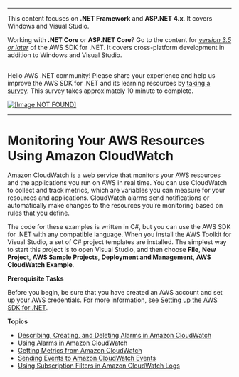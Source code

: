 --------

This content focuses on **\.NET Framework** and **ASP\.NET 4\.x**\. It covers Windows and Visual Studio\.

Working with **\.NET Core** or **ASP\.NET Core**? Go to the content for *[version 3\.5 or later](https://docs.aws.amazon.com/sdk-for-net/latest/developer-guide/welcome.html)* of the AWS SDK for \.NET\. It covers cross\-platform development in addition to Windows and Visual Studio\.

## <a name="w8aab3b5"></a>

Hello AWS \.NET community\! Please share your experience and help us improve the AWS SDK for \.NET and its learning resources by [taking a survey](https://amazonmr.au1.qualtrics.com/jfe/form/SV_bqfQLfZ5nhFUiV0)\. This survey takes approximately 10 minute to complete\.

 [ ![\[Image NOT FOUND\]](http://docs.aws.amazon.com/sdk-for-net/v3/developer-guide/images/SurveyButton.png) ](https://amazonmr.au1.qualtrics.com/jfe/form/SV_bqfQLfZ5nhFUiV0)

--------

# Monitoring Your AWS Resources Using Amazon CloudWatch<a name="cloudwatch"></a>

Amazon CloudWatch is a web service that monitors your AWS resources and the applications you run on AWS in real time\. You can use CloudWatch to collect and track metrics, which are variables you can measure for your resources and applications\. CloudWatch alarms send notifications or automatically make changes to the resources you’re monitoring based on rules that you define\.

The code for these examples is written in C\#, but you can use the AWS SDK for \.NET with any compatible language\. When you install the AWS Toolkit for Visual Studio, a set of C\# project templates are installed\. The simplest way to start this project is to open Visual Studio, and then choose **File**, **New Project**, **AWS Sample Projects**, **Deployment and Management**, **AWS CloudWatch Example**\.

 **Prerequisite Tasks** 

Before you begin, be sure that you have created an AWS account and set up your AWS credentials\. For more information, see [Setting up the AWS SDK for \.NET](net-dg-setup.md)\.

**Topics**
+ [Describing, Creating, and Deleting Alarms in Amazon CloudWatch](cloudwatch-creating-alarms-examples.md)
+ [Using Alarms in Amazon CloudWatch](cloudwatch-using-alarms-examples.md)
+ [Getting Metrics from Amazon CloudWatch](cloudwatch-getting-metrics-examples.md)
+ [Sending Events to Amazon CloudWatch Events](cloudwatch-examples-sending-events.md)
+ [Using Subscription Filters in Amazon CloudWatch Logs](cloudwatch-using-subscriptions-examples.md)